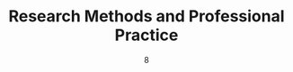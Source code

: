 ---
title: Research Methods and Professional Practice
subtitle: 
layout: default
modal-id: 8
date: 08
img: module-1.jpg
thumbnail: module-8.jpg
alt: image-alt
project-date: 12 Jan 2023
tutor: Dr Stelios Sotiriadis
unit: 12
description: Research Methods and Professional Practice
---